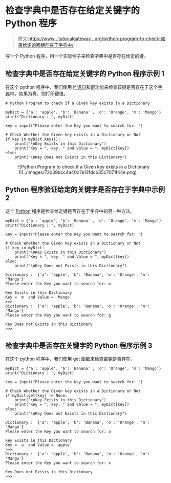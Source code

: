 # 检查字典中是否存在给定关键字的 Python 程序

> 原文:[https://www . tutorialgateway . org/python-program-to-check-如果给定的密钥存在于字典中/](https://www.tutorialgateway.org/python-program-to-check-if-a-given-key-exists-in-a-dictionary/)

写一个 Python 程序，用一个实际例子来检查字典中是否存在给定的键。

## 检查字典中是否存在给定关键字的 Python 程序示例 1

在这个 python 程序中，我们使用 [if 语句](https://www.tutorialgateway.org/python-if-statement/)和[键](https://www.tutorialgateway.org/python-dictionary-keys-function/)功能来检查该键是否存在于这个[字典](https://www.tutorialgateway.org/python-dictionary/)中。如果为真，则打印键值。

```
# Python Program to check if a Given key exists in a Dictionary

myDict = {'a': 'apple', 'b': 'Banana' , 'o': 'Orange', 'm': 'Mango'}
print("Dictionary : ", myDict)

key = input("Please enter the Key you want to search for: ")

# Check Whether the Given key exists in a Dictionary or Not
if key in myDict.keys():
    print("\nKey Exists in this Dictionary")
    print("Key = ", key, " and Value = ", myDict[key])
else:
    print("\nKey Does not Exists in this Dictionary")
```

<figure class="wp-block-image">![Python Program to check if a Given key exists in a Dictionary 1](../Images/72c39bcc4a40c7e12fdcb35c7071f44e.png)</figure>

## Python 程序验证给定的关键字是否存在于字典中示例 2

这个 [Python](https://www.tutorialgateway.org/python-tutorial/) 程序是检查给定键是否存在于字典中的另一种方法。

```
myDict = {'a': 'apple', 'b': 'Banana' , 'o': 'Orange', 'm': 'Mango'}
print("Dictionary : ", myDict)

key = input("Please enter the Key you want to search for: ")

# Check Whether the Given key exists in a Dictionary or Not
if key in myDict:
    print("\nKey Exists in this Dictionary")
    print("Key = ", key, " and Value = ", myDict[key])
else:
    print("\nKey Does not Exists in this Dictionary")
```

```
Dictionary :  {'a': 'apple', 'b': 'Banana', 'o': 'Orange', 'm': 'Mango'}
Please enter the Key you want to search for: m

Key Exists in this Dictionary
Key =  m  and Value =  Mango
>>> 
Dictionary :  {'a': 'apple', 'b': 'Banana', 'o': 'Orange', 'm': 'Mango'}
Please enter the Key you want to search for: g

Key Does not Exists in this Dictionary
>>> 
```

## 检查字典中是否存在关键字的 Python 程序示例 3

在这个 [python 程序](https://www.tutorialgateway.org/python-programming-examples/)中，我们使用 [get 函数](https://www.tutorialgateway.org/python-dictionary-get-function/)来检查密钥是否存在。

```
myDict = {'a': 'apple', 'b': 'Banana' , 'o': 'Orange', 'm': 'Mango'}
print("Dictionary : ", myDict)

key = input("Please enter the Key you want to search for: ")

# Check Whether the Given key exists in a Dictionary or Not
if myDict.get(key) != None:
    print("\nKey Exists in this Dictionary")
    print("Key = ", key, " and Value = ", myDict[key])
else:
    print("\nKey Does not Exists in this Dictionary")
```

```
Dictionary :  {'a': 'apple', 'b': 'Banana', 'o': 'Orange', 'm': 'Mango'}
Please enter the Key you want to search for: a

Key Exists in this Dictionary
Key =  a  and Value =  apple
>>> 
Dictionary :  {'a': 'apple', 'b': 'Banana', 'o': 'Orange', 'm': 'Mango'}
Please enter the Key you want to search for: x

Key Does not Exists in this Dictionary
>>> 
```